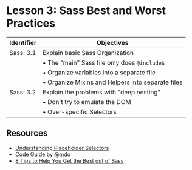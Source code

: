 # Lesson 3: Sass Best and Worst Practices

Identifier   | Objectives
-------------|------------
Sass: 3.1    | Explain basic Sass Organization
             | &bull; The "main" Sass file only does `@include`s
             | &bull; Organize variables into a separate file
             | &bull; Organize Mixins and Helpers into separate files
Sass: 3.2    | Explain the problems with "deep nesting"
             | &bull; Don't try to emulate the DOM
             | &bull; Over-specific Selectors


## Resources
- [Understanding Placeholder Selectors](http://thesassway.com/intermediate/understanding-placeholder-selectors)
- [Code Guide by @mdo](http://codeguide.c)
- [8 Tips to Help You Get the Best out of Sass](http://www.sitepoint.com/8-tips-help-get-best-sass/)